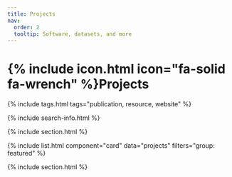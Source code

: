 ```yaml
---
title: Projects
nav:
  order: 2
  tooltip: Software, datasets, and more
---
```


# {% include icon.html icon="fa-solid fa-wrench" %}Projects

<!-- Lorem ipsum dolor sit amet, consectetur adipiscing elit, sed do eiusmod tempor incididunt ut labore et dolore magna aliqua.
Ut enim ad minim veniam, quis nostrud exercitation ullamco laboris nisi ut aliquip ex ea commodo consequat. -->

{% include tags.html tags="publication, resource, website" %}

{% include search-info.html %}

{% include section.html %}

<!-- ## Featured -->

{% include list.html component="card" data="projects" filters="group: featured" %}

{% include section.html %}

<!-- ## More

{% include list.html component="card" data="projects" filters="group: " style="small" %} -->
